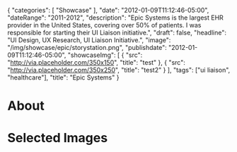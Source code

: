 {
   "categories": [
      "Showcase"
   ],
   "date": "2012-01-09T11:12:46-05:00",
   "dateRange": "2011-2012",
   "description": "Epic Systems is the largest EHR provider in the United States, covering over 50% of patients. I was responsible for starting their UI Liaison initiative.",
   "draft": false,
   "headline": "UI Design, UX Research, UI Liaison Initiative.",
   "image": "/img/showcase/epic/storystation.png",
   "publishdate": "2012-01-09T11:12:46-05:00",
   "showcaseImg": [
      {
         "src": "http://via.placeholder.com/350x150",
         "title": "test"
      },
      {
         "src": "http://via.placeholder.com/350x250",
         "title": "test2"
      }
   ],
   "tags": ["ui liaison", "healthcare"],
   "title": "Epic Systems"
}

# About


# Selected Images
